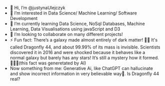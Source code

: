 - 👋 Hi, I’m @justynaUlejczyk
- 👀 I’m interested in Data Science/ Machine Learning/ Software Development
- 🌱 I’m currently learning Data Science, NoSql Databases, Machine Learning, Data Visualisations using javaScript and D3
- 💞️ I’m looking to collaborate on many different projects!
- ⚡ Fun fact: There’s a galaxy made almost entirely of dark matter! 🌌👀
It's called Dragonfly 44, and about 99.99% of its mass is invisible. Scientists discovered
it in 2016 and were shocked because it behaves like a normal galaxy but barely has any stars!
It’s still a mystery how it formed. 🕵️‍♂️✨(this fact was generetated by AI)
- Now something from me: Generative Ai, like ChatGPT can hallucinate and show incorrect information in very believable way👀. Is Dragonfly 44 real?


<!---
justynaUlejczyk/justynaUlejczyk is a ✨ special ✨ repository because its `README.md` (this file) appears on your GitHub profile.
You can click the Preview link to take a look at your changes.
--->
